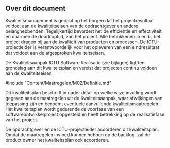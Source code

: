## Over dit document

Kwaliteitsmanagement is gericht op het borgen dat het projectresultaat voldoet aan de kwaliteitseisen van de opdrachtgever en andere belanghebbenden. Tegelijkertijd bevordert het de efficiëntie en effectiviteit, en daarmee de doorlooptijd, van het project. Alle betrokkenen in en bij het project dragen bij aan de kwaliteit van producten en processen. De ICTU-projectleider is verantwoordelijk voor het opleveren van een eindresultaat dat voldoet aan de afgesproken kwaliteitseisen.

De Kwaliteitsaanpak ICTU Software Realisatie (zie bijlagen) ligt ten grondslag aan dit kwaliteitsplan en vereist dat projecten continu voldoen aan de kwaliteitseisen.

#include "Content/Maatregelen/M02/Definitie.md"

Dit kwaliteitsplan beschrijft in nader detail op welke wijze invulling wordt gegeven aan de maatregelen uit de Kwaliteitsaanpak, waar afwijkingen van toepassing zijn en benoemt eventuele aanvullende kwaliteitsmaatregelen. Het kwaliteitsplan wordt gedurende de voorfase van een softwareontwikkelproject opgesteld en heeft betrekking op de realisatiefase van het project.

De opdrachtgever en de ICTU-projectleider accorderen dit kwaliteitsplan. Omdat de maatregelen invloed kunnen hebben op de backlog, zal de product owner het kwaliteitsplan ook accorderen.
